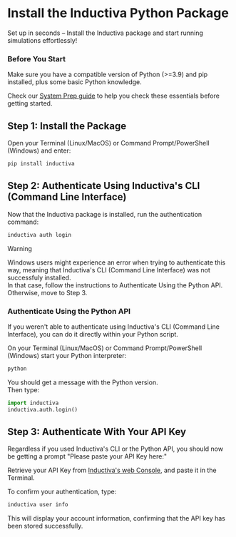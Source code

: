 # Install the Inductiva Python Package

Set up in seconds – Install the Inductiva package and start running simulations effortlessly!

### Before You Start

Make sure you have a compatible version of Python (>=3.9) and pip installed, plus some basic Python knowledge.

Check our [System Prep guide](../../systemrequirements/index.html) to help you check these essentials before getting started.

<!-- Check our <a href="https://docs.inductiva.ai/en/latest/preinstallation/system/system-requirements.html#">System Prep guide</a> to help you check these essentials before getting started.   -->

## Step 1: Install the Package

Open your Terminal (Linux/MacOS) or Command Prompt/PowerShell (Windows) and enter:

```python
pip install inductiva
```

## Step 2: Authenticate Using Inductiva's CLI (Command Line Interface)

Now that the Inductiva package is installed, run the authentication command:

```python
inductiva auth login
```

> [!WARNING]
> Windows users might experience an error when trying to authenticate this way, meaning that Inductiva's CLI (Command Line Interface) was not successfuly installed.  
> In that case, follow the instructions to Authenticate Using the Python API. Otherwise, move to Step 3.

### Authenticate Using the Python API

If you weren't able to authenticate using Inductiva's CLI (Command Line Interface), you can do it directly within your Python script.  

On your Terminal (Linux/MacOS) or Command Prompt/PowerShell (Windows) start your Python interpreter:

```python
python
```

You should get a message with the Python version.  
Then type:

```python
import inductiva
inductiva.auth.login()
```

## Step 3: Authenticate With Your API Key

Regardless if you used Inductiva's CLI or the Python API, you should now be getting a prompt "Please paste your API Key here:"  

Retrieve your API Key from [Inductiva's web Console](https://console.inductiva.ai/account/details), and paste it in the Terminal.

To confirm your authentication, type:

```python
inductiva user info
```

This will display your account information, confirming that the API key has been stored successfully.
